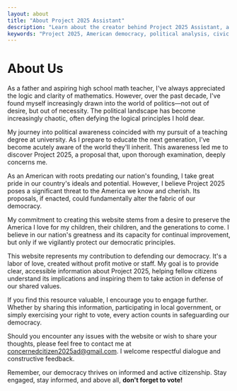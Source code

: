 ```yaml
---
layout: about
title: "About Project 2025 Assistant"
description: "Learn about the creator behind Project 2025 Assistant, a resource that breaks down Project 2025's potential threats to American democracy."
keywords: "Project 2025, American democracy, political analysis, civic engagement, democratic principles, threats to democracy"
---
```


# About Us

As a father and aspiring high school math teacher, I've always appreciated the logic and clarity of mathematics. However, over the past decade, I've found myself increasingly drawn into the world of politics—not out of desire, but out of necessity. The political landscape has become increasingly chaotic, often defying the logical principles I hold dear.

My journey into political awareness coincided with my pursuit of a teaching degree at university. As I prepare to educate the next generation, I've become acutely aware of the world they'll inherit. This awareness led me to discover Project 2025, a proposal that, upon thorough examination, deeply concerns me.

As an American with roots predating our nation's founding, I take great pride in our country's ideals and potential. However, I believe Project 2025 poses a significant threat to the America we know and cherish. Its proposals, if enacted, could fundamentally alter the fabric of our democracy.

My commitment to creating this website stems from a desire to preserve the America I love for my children, their children, and the generations to come. I believe in our nation's greatness and its capacity for continual improvement, but only if we vigilantly protect our democratic principles.

This website represents my contribution to defending our democracy. It's a labor of love, created without profit motive or staff. My goal is to provide clear, accessible information about Project 2025, helping fellow citizens understand its implications and inspiring them to take action in defense of our shared values.

If you find this resource valuable, I encourage you to engage further. Whether by sharing this information, participating in local government, or simply exercising your right to vote, every action counts in safeguarding our democracy.

Should you encounter any issues with the website or wish to share your thoughts, please feel free to contact me at [concernedcitizen2025ad@gmail.com](mailto:concernedcitizen2025ad@gmail.com). I welcome respectful dialogue and constructive feedback.

Remember, our democracy thrives on informed and active citizenship. Stay engaged, stay informed, and above all, **don't forget to vote!**
